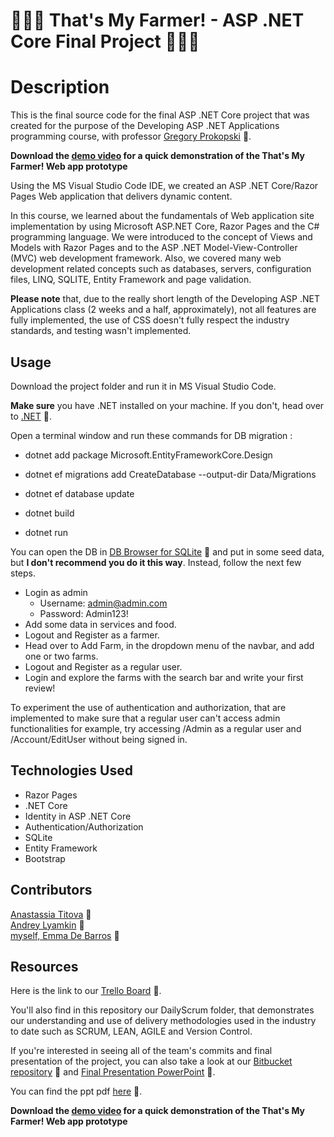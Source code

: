 # 👨🏻‍🌾 That's My Farmer! - ASP .NET Core Final Project 👨🏻‍🌾
# Description

This is the final source code for the final ASP .NET Core project that was created for the purpose of the Developing ASP .NET Applications programming course, with professor [Gregory Prokopski](https://www.linkedin.com/in/prokopski/) 🔗.

**Download the [demo video](https://github.com/emmadebarros/That-s-My-Farmer/tree/main/Demo%20Video) for a quick demonstration of the That's My Farmer! Web app prototype**

Using the MS Visual Studio Code IDE, we created an ASP .NET Core/Razor Pages Web application that delivers dynamic content.  

In this course, we learned about the fundamentals of Web application site implementation by using
Microsoft ASP.NET Core, Razor Pages and the C# programming language. We were introduced to the concept of Views and Models with Razor Pages and to the ASP .NET Model-View-Controller (MVC) web development framework. Also, we covered many web development related concepts such as databases, servers, configuration files, LINQ, SQLITE, Entity Framework and page validation. 

**Please note** that, due to the really short length of the Developing ASP .NET Applications class (2 weeks and a half, approximately), not all features are fully implemented, the use of CSS doesn't fully respect the industry standards, and testing wasn't implemented.

## Usage

Download the project folder and run it in MS Visual Studio Code. 

**Make sure** you have .NET installed on your machine. If you don't, head over to [.NET](https://dotnet.microsoft.com/download) 🔗.

Open a terminal window and run these commands for DB migration :

* dotnet add package Microsoft.EntityFrameworkCore.Design
* dotnet ef migrations add CreateDatabase --output-dir Data/Migrations
* dotnet ef database update

* dotnet build
* dotnet run

You can open the DB in [DB Browser for SQLite](https://sqlitebrowser.org/) 🔗 and put in some seed data, but **I don't recommend you do it this way**. Instead, follow the next few steps.

* Login as admin
  * Username: admin@admin.com
  * Password: Admin123!
* Add some data in services and food.
* Logout and Register as a farmer.
* Head over to Add Farm, in the dropdown menu of the navbar, and add one or two farms.
* Logout and Register as a regular user.
* Login and explore the farms with the search bar and write your first review!

To experiment the use of authentication and authorization, that are implemented to make sure that a regular user can't access admin functionalities for example, try accessing /Admin as a regular user and /Account/EditUser without being signed in.

## Technologies Used

* Razor Pages
* .NET Core
* Identity in ASP .NET Core
* Authentication/Authorization
* SQLite
* Entity Framework
* Bootstrap


## Contributors
[Anastassia Titova](https://www.linkedin.com/in/anastassia-titova-204380202/) 🔗   
[Andrey Lyamkin](https://www.linkedin.com/in/andreylyamkin/) 🔗   
[myself, Emma De Barros](https://www.linkedin.com/in/emma-de-barros/) 🔗

## Resources

Here is the link to our [Trello Board](https://trello.com/b/4wEqAm3C/thats-my-farmer) 🔗.

You'll also find in this repository our DailyScrum folder, that demonstrates our understanding and use of delivery methodologies used in the industry to date such as SCRUM, LEAN, AGILE and Version Control. 

If you're interested in seeing all of the team's commits and final presentation of the project, you can also take a look at our [Bitbucket repository](https://bitbucket.org/emma96/thats-my-farmer/src/master/) 🔗 and [Final Presentation PowerPoint](https://johnabbott-my.sharepoint.com/:p:/r/personal/6169535_johnabbottcollege_net/_layouts/15/Doc.aspx?sourcedoc=%7BFCA8168A-8008-41EF-8695-B6D676448DAE%7D&file=MyFarmerPresentation.pptx&wdOrigin=OFFICECOM-WEB.START.REC&ct=1624239955110&action=edit&mobileredirect=true) 🔗.

You can find the ppt pdf [here](https://github.com/emmadebarros/That-s-My-Farmer/tree/main/Presentation) 🔗.

**Download the [demo video](https://github.com/emmadebarros/That-s-My-Farmer/tree/main/Demo%20Video) for a quick demonstration of the That's My Farmer! Web app prototype**
